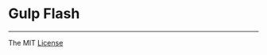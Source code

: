 # Gulp Flash

---------------------------------

The MIT [License](https://raw.githubusercontent.com/webcaetano/swf-build/master/LICENSE.md)
